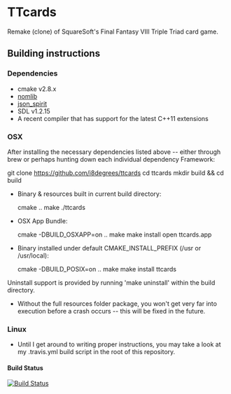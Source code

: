TTcards
=======

Remake (clone) of SquareSoft's Final Fantasy VIII Triple Triad card game.

Building instructions
---------------------

### Dependencies ###

* cmake v2.8.x
* [nomlib](https://github.com/i8degrees/nomlib)
* [json_spirit](https://github.com/i8degrees/json_spirit)
* SDL v1.2.15
* A recent compiler that has support for the latest C++11 extensions

### OSX ###

After installing the necessary dependencies listed above -- either through brew
or perhaps hunting down each individual dependency Framework:

  git clone https://github.com/i8degrees/ttcards
  cd ttcards
  mkdir build && cd build

* Binary & resources built in current build directory:

  cmake ..
  make
  ./ttcards

* OSX App Bundle:

  cmake -DBUILD_OSXAPP=on ..
  make
  make install
  open ttcards.app

* Binary installed under default CMAKE_INSTALL_PREFIX (/usr or /usr/local):

  cmake -DBUILD_POSIX=on ..
  make
  make install
  ttcards

Uninstall support is provided by running 'make uninstall' within the build directory.

* Without the full resources folder package, you won't get very far into execution
before a crash occurs -- this will be fixed in the future.

### Linux ###

* Until I get around to writing proper instructions, you may take a look at my
.travis.yml build script in the root of this repository.

#### Build Status ####

[![Build Status](https://travis-ci.org/i8degrees/ttcards.png?branch=master)](https://travis-ci.org/i8degrees/ttcards)
